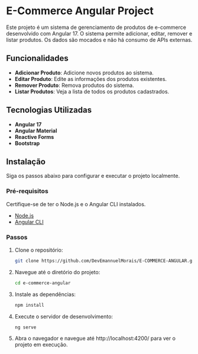 # E-Commerce Angular Project

Este projeto é um sistema de gerenciamento de produtos de e-commerce desenvolvido com Angular 17. O sistema permite adicionar, editar, remover e listar produtos. Os dados são mocados e não há consumo de APIs externas.

## Funcionalidades

- **Adicionar Produto**: Adicione novos produtos ao sistema.
- **Editar Produto**: Edite as informações dos produtos existentes.
- **Remover Produto**: Remova produtos do sistema.
- **Listar Produtos**: Veja a lista de todos os produtos cadastrados.

## Tecnologias Utilizadas

- **Angular 17**
- **Angular Material**
- **Reactive Forms**
- **Bootstrap**


## Instalação

Siga os passos abaixo para configurar e executar o projeto localmente.

### Pré-requisitos

Certifique-se de ter o Node.js e o Angular CLI instalados.

- [Node.js](https://nodejs.org/)
- [Angular CLI](https://angular.io/cli)

### Passos

1. Clone o repositório:

   ```bash
   git clone https://github.com/DevEmannuelMorais/E-COMMERCE-ANGULAR.git
   ```
2. Navegue até o diretório do projeto:
   ```bash
   cd e-commerce-angular
   ```
3. Instale as dependências:
   ```bash
   npm install
   ```
4. Execute o servidor de desenvolvimento:
   ```bash
   ng serve
   ```
5. Abra o navegador e navegue até http://localhost:4200/ para ver o projeto em execução.
